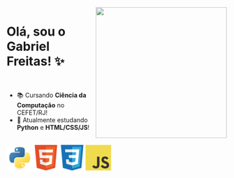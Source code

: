 

 <img align="right" src="https://media.discordapp.net/attachments/689182652158312513/1207865226951655444/Github-README22.png?ex=65e13327&is=65cebe27&hm=e8a28257d7187dda1b9b4644e709973a06145f9b4a293a00594216ab86cf088f&=&format=webp&quality=lossless&width=600&height=569" width="300" height="300">
 
<div>
 <h1>Olá, sou o Gabriel Freitas! ✨</h1>
 
 <br>

 - 📚 Cursando **Ciência da Computação** no CEFET/RJ!
 - 📝 Atualmente estudando **Python** e **HTML/CSS/JS**!

 <br>
 <sup>
  <img  align="left" height="60" width="60" src="https://raw.githubusercontent.com/devicons/devicon/master/icons/python/python-original.svg">
  <img  align="left" height="60" width="60" src="https://raw.githubusercontent.com/devicons/devicon/master/icons/html5/html5-original.svg">
  <img  align="left" height="60" width="60" src="https://raw.githubusercontent.com/devicons/devicon/master/icons/css3/css3-original.svg">
  <img  align="left" height="60" width="60" src="https://raw.githubusercontent.com/devicons/devicon/master/icons/javascript/javascript-original.svg">
 </sup>
</div>
